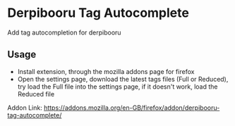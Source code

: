 # Derpibooru Tag Autocomplete
Add tag autocompletion for derpibooru

## Usage
- Install extension, through the mozilla addons page for firefox
- Open the settings page, download the latest tags files (Full or Reduced), try load the Full file into the settings page, if it doesn't work, load the Reduced file

Addon Link: https://addons.mozilla.org/en-GB/firefox/addon/derpibooru-tag-autocomplete/
